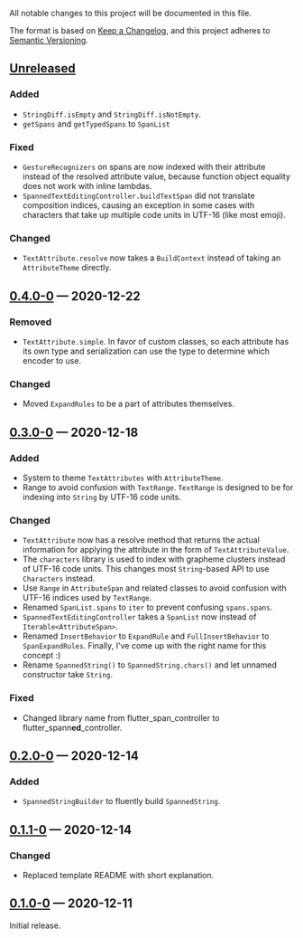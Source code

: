 All notable changes to this project will be documented in this file.

The format is based on [Keep a Changelog](https://keepachangelog.com/en/1.0.0/),
and this project adheres to [Semantic Versioning](https://semver.org/spec/v2.0.0.html).

## [Unreleased]

### Added

- `StringDiff.isEmpty` and `StringDiff.isNotEmpty`.
- `getSpans` and `getTypedSpans` to `SpanList`

### Fixed

- `GestureRecognizers` on spans are now indexed with their attribute instead of the resolved attribute value,
  because function object equality does not work with inline lambdas.
- `SpannedTextEditingController.buildTextSpan` did not translate composition indices, causing an exception in
  some cases with characters that take up multiple code units in UTF-16 (like most emoji).

### Changed

- `TextAttribute.resolve` now takes a `BuildContext` instead of taking an `AttributeTheme` directly.

## [0.4.0-0] — 2020-12-22

### Removed

- `TextAttribute.simple`. In favor of custom classes, so each attribute has its own type and
  serialization can use the type to determine which encoder to use.

### Changed

- Moved `ExpandRules` to be a part of attributes themselves.

## [0.3.0-0] — 2020-12-18

### Added

- System to theme `TextAttributes` with `AttributeTheme`.
- Range to avoid confusion with `TextRange`.
  `TextRange` is designed to be for indexing into `String` by UTF-16 code units.

### Changed

- `TextAttribute` now has a resolve method that returns the actual information for
  applying the attribute in the form of `TextAttributeValue`.
- The `characters` library is used to index with grapheme clusters instead of UTF-16 code units.
  This changes most `String`-based API to use `Characters` instead.
- Use `Range` in `AttributeSpan` and related classes to avoid confusion with UTF-16 indices used by `TextRange`.
- Renamed `SpanList.spans` to `iter` to prevent confusing `spans.spans`.
- `SpannedTextEditingController` takes a `SpanList` now instead of `Iterable<AttributeSpan>`.
- Renamed `InsertBehavior` to `ExpandRule` and `FullInsertBehavior` to `SpanExpandRules`.
  Finally, I've come up with the right name for this concept :)
- Rename `SpannedString()` to `SpannedString.chars()` and let unnamed constructor take `String`.

### Fixed

- Changed library name from flutter\_span\_controller to flutter\_spann**ed**\_controller.

## [0.2.0-0] — 2020-12-14

### Added

- `SpannedStringBuilder` to fluently build `SpannedString`.

## [0.1.1-0] — 2020-12-14

### Changed

- Replaced template README with short explanation.

## [0.1.0-0] — 2020-12-11

Initial release.

[Unreleased]: https://github.com/Jjagg/boustro/tree/main/packages/flutter_spanned_controller
[0.4.0-0]: https://github.com/Jjagg/boustro/tree/release_fsp_v0.4.0-0/packages/flutter_spanned_controller
[0.3.0-0]: https://github.com/Jjagg/boustro/tree/release_fsp_v0.3.0-0/packages/flutter_spanned_controller
[0.2.0-0]: https://github.com/Jjagg/boustro/tree/release_fsp_v0.2.0-0/packages/flutter_spanned_controller
[0.1.1-0]: https://github.com/Jjagg/boustro/tree/release_fsp_v0.1.1-0/packages/flutter_spanned_controller
[0.1.0-0]: https://github.com/Jjagg/boustro/tree/9aa26d5459ecf7447bd8accc6fc31938b1d6d5aa/packages/flutter_spanned_controller
